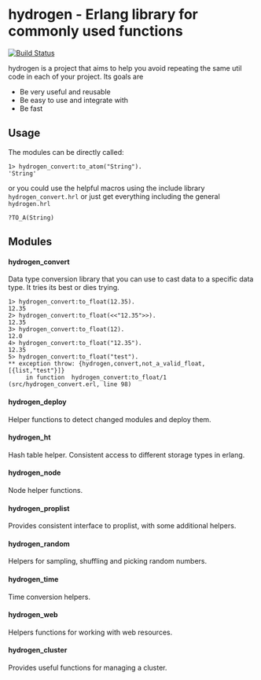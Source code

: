 # hydrogen - Erlang library for commonly used functions

[![Build Status](https://travis-ci.org/sthadka/hydrogen.svg?branch=master)](https://travis-ci.org/sthadka/hydrogen)

hydrogen is a project that aims to help you avoid repeating the same util code
in each of your project. Its goals are

* Be very useful and reusable
* Be easy to use and integrate with
* Be fast

## Usage

The modules can be directly called:

```
1> hydrogen_convert:to_atom("String").
'String'
```

or you could use the helpful macros using the include library `hydrogen_convert.hrl`
or just get everything including the general `hydrogen.hrl`

```
?TO_A(String)
```

## Modules

#### hydrogen_convert
Data type conversion library that you can use to cast data to a specific data
type. It tries its best or dies trying.

```
1> hydrogen_convert:to_float(12.35).
12.35
2> hydrogen_convert:to_float(<<"12.35">>).
12.35
3> hydrogen_convert:to_float(12).
12.0
4> hydrogen_convert:to_float("12.35").
12.35
5> hydrogen_convert:to_float("test").
** exception throw: {hydrogen,convert,not_a_valid_float,[{list,"test"}]}
     in function  hydrogen_convert:to_float/1 (src/hydrogen_convert.erl, line 98)
```

#### hydrogen_deploy
Helper functions to detect changed modules and deploy them.

#### hydrogen_ht
Hash table helper. Consistent access to different storage types in erlang.

#### hydrogen_node
Node helper functions.

#### hydrogen_proplist
Provides consistent interface to proplist, with some additional helpers.

#### hydrogen_random
Helpers for sampling, shuffling and picking random numbers.

#### hydrogen_time
Time conversion helpers.

#### hydrogen_web
Helpers functions for working with web resources.

#### hydrogen_cluster
Provides useful functions for managing a cluster.
